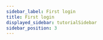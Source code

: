 ```yaml
---
sidebar_label: First login
title: First login
displayed_sidebar: tutorialSidebar
sidebar_position: 3
---
```


